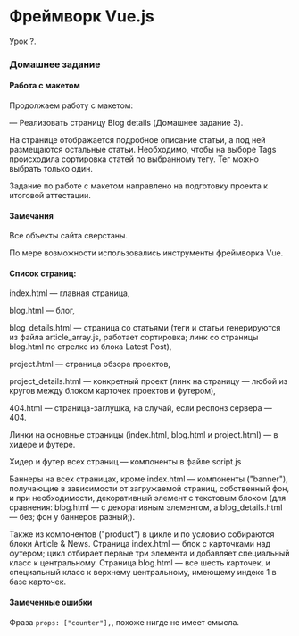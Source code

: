# Фреймворк Vue.js

Урок ?.

### Домашнее задание

#### Работа с макетом

Продолжаем работу с макетом:

— Реализовать страницу Blog details (Домашнее задание 3).

На странице отображается подробное описание статьи, а под ней размещаются остальные статьи. Необходимо, чтобы на выборе Tags происходила сортировка статей по выбранному тегу. Тег можно выбрать только один.

Задание по работе с макетом направлено на подготовку проекта к итоговой аттестации.

#### Замечания

Все объекты сайта сверстаны.

По мере возможности использовались инструменты фреймворка Vue.

#### Список страниц:

index.html — главная страница,

blog.html — блог,

blog_details.html — страница со статьями (теги и статьи генерируются из файла article_array.js, работает сортировка; линк со страницы blog.html по стрелке из блока Latest Post),

project.html — страница обзора проектов,

project_details.html — конкретный проект (линк на страницу — любой из кругов между блоком карточек проектов и футером),

404.html — страница-заглушка, на случай, если респонз сервера — 404.

Линки на основные страницы (index.html, blog.html и project.html) — в хидере и футере.

Хидер и футер всех страниц — компоненты в файле script.js

Баннеры на всех страницах, кроме index.html — компоненты ("banner"), получающие в зависимости от загружаемой страниц, собственный фон, и при необходимости, декоративный элемент с текстовым блоком (для сравнения: blog.html — с декоративным элементом, а blog_details.html — без; фон у баннеров разный;).

Также из компонентов ("product") в цикле и по условию собираются блоки Article & News.
Страница index.html — блок с карточками над футером; цикл отбирает первые три элемента и добавляет специальный класс к центральному. Страница blog.html — все шесть карточек, и специальный класс к верхнему центральному, имеющему индекс 1 в базе карточек.

#### Замеченные ошибки

Фраза `props: ["counter"],`, похоже нигде не имеет смысла.
